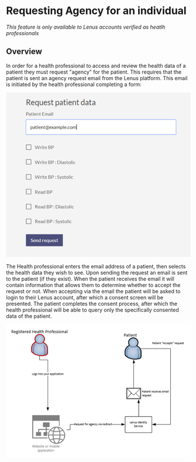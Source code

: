 # Requesting Agency for an individual

*This feature is only available to Lenus accounts verified as heatlh professionals*

## Overview

In order for a health professional to access and review the health data of a patient they must request "agency" for the patient.  This requires that the patient is sent an agency request email from the Lenus platform.  This email is initiated by the health professional completing a form:

![agency request](img/agency-request.png)

The Health professional enters the email address of a patient, then selects the health data they wish to see.  Upon sending the request an email is sent to the patient (if they exist).  When the patient receives the email it will contain information that allows them to determine whether to accept the request or not.  When accepting via the email the patient will be asked to login to their Lenus account, after which a consent screen will be presented.  The patient completes the consent process, after which the health professional will be able to query only the specifically consented data of the patient.

![overview of agency process](img/agency.png)